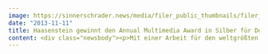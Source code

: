 ```yaml
---
image: https://sinnerschrader.news/media/filer_public_thumbnails/filer_public/de/c5/dec50d00-d02a-49de-b98d-e2215b522dd2/varfoldersdjk8pxf42x64d8fxslz8jcc8fc0000gnttmpunqxd2__480x288_q85_crop_subsampling-2_upscale.jpg
date: "2013-11-11"
title: Haasenstein gewinnt den Annual Multimedia Award in Silber für Dole-earth.com
content: <div class="newsbody"><p>Mit einer Arbeit für den weltgrößten Fruchtproduzenten Dole hat sich die Hamburger <a href="http&#58;//haasenstein.com">Kreativagentur Haasenstein</a> einen <a href="http&#58;//www.annual-multimedia.de/">Annual Multimedia Award</a> in Silber gesichert. Das prämierte Verbraucherportal <a href="http&#58;//dole-earth.com">dole-earth.com</a> setzt auf Transparenz und Nachhaltigkeit, indem es Kunden über Anbau und Herkunft der von Dole angebotenen Produkte informiert. </p><p>Über Erklärvideos, Interviews, Bildergalerien und Bewegtbild-Reportagen können Kunden in die Welt der Früchte, der Plantagen und der Menschen dahinter eintauchen. </p><p>Nach mehrtägiger Sitzung hatte die Jury der Annual Multimedia 2014 Awards 123 aus 438 Einsendungen prämiert, darunter Webseiten/Portale, Mobile Apps und Microsites.</p><p>￼￼￼￼￼￼￼￼￼￼￼￼￼￼￼￼￼￼￼￼￼￼￼￼￼￼￼￼￼￼￼￼￼￼￼￼￼￼￼￼￼￼￼￼￼￼￼￼￼￼￼￼￼￼￼￼￼￼￼￼￼￼￼￼￼￼￼￼￼￼￼￼￼￼￼￼￼￼￼￼￼￼￼￼￼￼￼￼￼￼￼￼￼￼￼￼￼￼￼￼￼￼￼￼￼￼￼￼￼￼￼￼￼￼￼￼￼￼￼￼￼￼￼￼￼￼￼￼￼￼￼￼￼￼￼￼￼￼￼￼Der Wettbewerb illustriert seit 1996 das digitale Werbejahr, dokumentiert den State of the Art und filtert wegweisende Arbeiten heraus. Der Annual Multimedia Award gibt Antworten auf Fragen nach aktuellen Standards, Möglichkeiten und Zukunftsperspektiven der digitalen Markenkommunikation.</p><p>Im Jahr 2012 erhielt <a href="http&#58;//dole-earth.com">dole-earth.com</a> den European Excellence Award als beste europäische Unternehmenswebseite.</p><p><strong>Weitere Informationen&#58;</strong><br/><a href="http&#58;//www.sinnerschrader.com/news/haasenstein-gestaltet-corporate-content-plattform-fur-dole/">Haasenstein gestaltet Corporate-Content-Plattform für Dole</a> (30.05.2013)</p></div>
---
```

